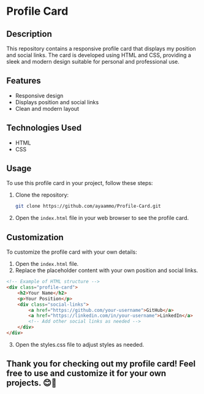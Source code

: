 # Profile Card

## Description
This repository contains a responsive profile card that displays my position and social links. The card is developed using HTML and CSS, providing a sleek and modern design suitable for personal and professional use.

## Features
- Responsive design
- Displays position and social links
- Clean and modern layout

## Technologies Used
- HTML
- CSS

## Usage
To use this profile card in your project, follow these steps:

1. Clone the repository:
    ```bash
    git clone https://github.com/ayaammo/Profile-Card.git
    ```

2. Open the `index.html` file in your web browser to see the profile card.

## Customization
To customize the profile card with your own details:

1. Open the `index.html` file.
2. Replace the placeholder content with your own position and social links.

``` html 
<!-- Example of HTML structure -->
<div class="profile-card">
    <h2>Your Name</h2>
    <p>Your Position</p>
    <div class="social-links">
        <a href="https://github.com/your-username">GitHub</a>
        <a href="https://linkedin.com/in/your-username">LinkedIn</a>
        <!-- Add other social links as needed -->
    </div>
</div>
```
3. Open the styles.css file to adjust styles as needed.



## Thank you for checking out my profile card! Feel free to use and customize it for your own projects. 😊🤍


